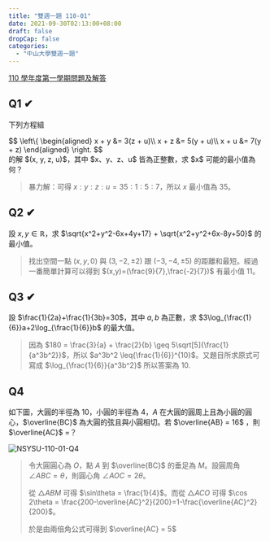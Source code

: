 ```yaml
---
title: "雙週一題 110-01"
date: 2021-09-30T02:13:00+08:00
draft: false
dropCap: false
categories:
  - "中山大學雙週一題"
---
```


[110 學年度第一學期問題及解答](http://www.math.nsysu.edu.tw/~problem/2021f/1101Q&A.htm)

<!--more-->

## Q1 ✔

下列方程組

<div>
$$
\left\{
    \begin{aligned}
        x + y &= 3(z + u)\\
        x + z &= 5(y + u)\\
        x + u &= 7(y + z)
    \end{aligned}
\right.
$$
</div>
的解 $(x, y, z, u)$，其中 $x、y、z、u$ 皆為正整數，求 $x$ 可能的最小值為何？

> 暴力解：可得 $x:y:z:u = 35:1:5:7$，所以 $x$ 最小值為 $35$。

## Q2 ✔

設 $x, y\in \mathbb{R}$，求 $\sqrt{x^2+y^2-6x+4y+17} + \sqrt{x^2+y^2+6x-8y+50}$ 的最小值。

> 找出空間一點 $(x,y,0)$ 與 $(3,-2,\pm2)$ 跟 $(-3,-4,\pm5)$ 的距離和最短。經過一番簡單計算可以得到 $(x,y)=(\frac{9}{7},\frac{-2}{7})$ 有最小值 $11$。

## Q3 ✔

設 $\frac{1}{2a}+\frac{1}{3b}=30$，其中 $a, b$ 為正數，求 $3\log_{\frac{1}{6}}a+2\log_{\frac{1}{6}}b$ 的最大值。

> 因為 $180 = \frac{3}{a} + \frac{2}{b} \geq 5\sqrt[5]{\frac{1}{a^3b^2}}$，所以 $a^3b^2 \leq{\frac{1}{6}}^{10}$。又題目所求原式可寫成 $\log_{\frac{1}{6}}{a^3b^2}$ 所以答案為 $10.$

## Q4

如下圖，大圓的半徑為 $10$，小圓的半徑為 $4$，$A$ 在大圓的圓周上且為小圓的圓心，$\overline{BC}$ 為大圓的弦且與小圓相切。若 $\overline{AB} = 16$ ，則 $\overline{AC}$ =？

![NSYSU-110-01-Q4](https://i.imgur.com/bwW3rYy.png)

> 令大圓圓心為 $O$，點 $A$ 到 $\overline{BC}$ 的垂足為 $M$。設圓周角 $\angle{ABC}=\theta$，則圓心角 $\angle{AOC}=2\theta$。
>
> 從 $\triangle ABM$ 可得 $\sin\theta = \frac{1}{4}$。而從 $\triangle ACO$ 可得 $\cos 2\theta = \frac{200-\overline{AC}^2}{200}=1-\frac{\overline{AC}^2}{200}$。
>
> 於是由兩倍角公式可得到 $\overline{AC} = 5$
